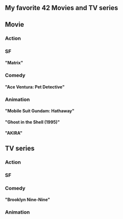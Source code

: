 <h2> My favorite 42 Movies and TV series </h2>


<h2> Movie </h2>
<h3> Action </h3>

<h3> SF </h3>
<h4>"Matrix" </h4>

<h3> Comedy </h3>
<h4>"Ace Ventura: Pet Detective" </h4>


<h3> Animation </h3>

<h4>"Mobile Suit Gundam: Hathaway"</h4>
<h4>"Ghost in the Shell (1995)"</h4>
<h4>"AKIRA"</h4>


<h2> TV series </h2>
<h3> Action </h3>

<h3> SF </h3>


<h3> Comedy </h3>
<h4>"Brooklyn Nine-Nine"</h4>

<h3> Animation </h3>



